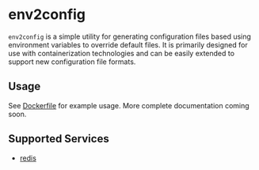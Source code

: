 # env2config

`env2config` is a simple utility for generating configuration files based using environment variables to override default files.  It is primarily designed for use with containerization technologies and can be easily extended to support new configuration file formats.

## Usage

See [Dockerfile](Dockerfile) for example usage.  More complete documentation coming soon.

## Supported Services

- [redis](http://redis.io/)



